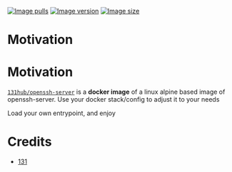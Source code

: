 [![Image pulls](https://img.shields.io/docker/pulls/131hub/openssh-server)](https://hub.docker.com/r/131hub/openssh-server)
[![Image version](https://img.shields.io/docker/v/131hub/openssh-server)](https://hub.docker.com/r/131hub/openssh-server)
[![Image size](https://img.shields.io/docker/image-size/131hub/openssh-server)](https://hub.docker.com/r/131hub/openssh-server)


# Motivation


# Motivation
[`131hub/openssh-server`](https://hub.docker.com/r/131hub/openssh-server) is a **docker image** of a linux alpine based image of openssh-server.
Use your docker stack/config to adjust it to your needs

Load your own entrypoint, and enjoy


# Credits
* [131](https://github.com/131)
